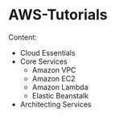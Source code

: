 # AWS-Tutorials

Content: 

- Cloud Essentials 
- Core Services
  - Amazon VPC
  - Amazon EC2
  - Amazon Lambda
  - Elastic Beanstalk
- Architecting Services 

